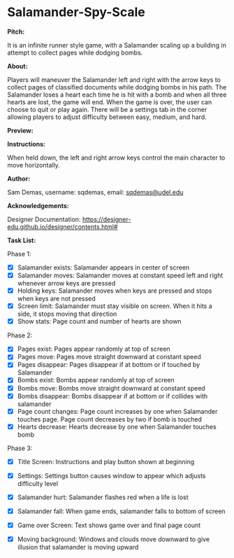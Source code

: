 # Salamander-Spy-Scale

**Pitch:** 

It is an infinite runner style game, with a Salamander scaling up a building in attempt to collect 
pages while dodging bombs.

**About:** 

Players will maneuver the Salamander left and right with the arrow keys to collect pages of classified 
documents while dodging bombs in his path. The Salamander loses a heart each time he is hit with a bomb and when all 
three hearts are lost, the game will end. When the game is over, the user can choose to quit or play again. 
There will be a settings tab in the corner allowing players to adjust difficulty between easy, medium, and hard.

**Preview:** 

**Instructions:** 

When held down, the left and right arrow keys control the main character to move horizontally.

**Author:** 

Sam Demas, username: sqdemas, email: sqdemas@udel.edu

**Acknowledgements:** 

Designer Documentation: https://designer-edu.github.io/designer/contents.html#

**Task List:**

Phase 1:
- [x] Salamander exists: Salamander appears in center of screen
- [x] Salamander moves: Salamander moves at constant speed left and right whenever arrow keys are pressed
- [x] Holding keys: Salamander moves when keys are pressed and stops when keys are not pressed
- [x] Screen limit: Salamander must stay visible on screen. When it hits a side, it stops moving that direction
- [x] Show stats: Page count and number of hearts are shown

Phase 2:
- [x] Pages exist: Pages appear randomly at top of screen 
- [x] Pages move: Pages move straight downward at constant speed
- [x] Pages disappear: Pages disappear if at bottom or if touched by Salamander
- [x] Bombs exist: Bombs appear randomly at top of screen
- [x] Bombs move: Bombs move straight downward at constant speed
- [x] Bombs disappear: Bombs disappear if at bottom or if collides with salamander
- [x] Page count changes: Page count increases by one when Salamander touches page. Page count decreases by two if bomb is touched
- [x] Hearts decrease: Hearts decrease by one when Salamander touches bomb 

Phase 3:
- [x] Title Screen: Instructions and play button shown at beginning
- [x] Settings: Settings button causes window to appear which adjusts difficulty level
- [x] Salamander hurt: Salamander flashes red when a life is lost
- [x] Salamander fall: When game ends, salamander falls to bottom of screen
- [x] Game over Screen: Text shows game over and final page count
- [x] Moving background: Windows and clouds move downward to give illusion that salamander is moving upward

